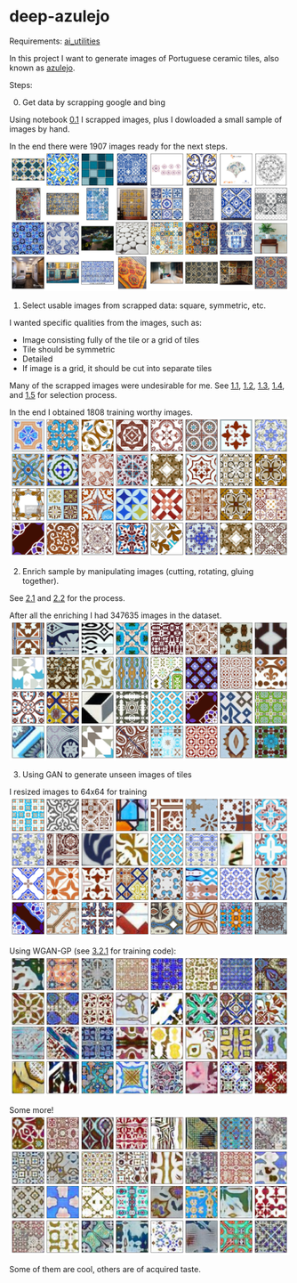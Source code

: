 # deep-azulejo
Requirements: [ai_utilities](https://github.com/prairie-guy/ai_utilities.git)

In this project I want to generate images of Portuguese ceramic tiles, also known as [azulejo](https://en.wikipedia.org/wiki/Azulejo).

Steps:

0. Get data by scrapping google and bing

Using notebook [0.1](0.1%20Getting%20data%20using%20ai-utilities.ipynb) I scrapped images, plus I dowloaded a small sample of images by hand.

In the end there were 1907 images ready for the next steps. 
![Crawled images](pics/1_crawled.png)

1. Select usable images from scrapped data: square, symmetric, etc.

I wanted specific qualities from the images, such as:

- Image consisting fully of the tile or a grid of tiles
- Tile should be symmetric
- Detailed
- If image is a grid, it should be cut into separate tiles
    
Many of the scrapped images were undesirable for me.
See [1.1](1.1%20Image%20filtering%20-%20by%20aspect%20ratio.ipynb), [1.2](1.2%20Image%20filtering%20-%20by%20contrast.ipynb), [1.3](1.3%20Image%20filtering%20-%20by%20symmetry.ipynb), [1.4](1.4%20Image%20filtering%20-%20by%20multitile%20search.ipynb), and [1.5](1.5%20Saving%20pre-processed%20images.ipynb) for selection process.

In the end I obtained 1808 training worthy images.
![Selected images](pics/2_filtered.png)

2. Enrich sample by manipulating images (cutting, rotating, gluing together).

See [2.1](2.1%20Testing%20enriching%20data.ipynb) and [2.2](2.2%20Creating%20synthetic%20data.ipynb) for the process.

After all the enriching I had 347635 images in the dataset.
![Enriched images](pics/3_augmented.png)

3. Using GAN to generate unseen images of tiles

I resized images to 64x64 for training
![Training images](pics/3_train_data.png)

Using WGAN-GP (see [3.2.1](3.2.1%20Using%20pytorch%20-%20wgan%20implementation.ipynb) for training code):
![Generated images](pics/4_generated_v2.png)

Some more!
![Generated images](pics/4_generated_v7.png)


Some of them are cool, others are of acquired taste.


